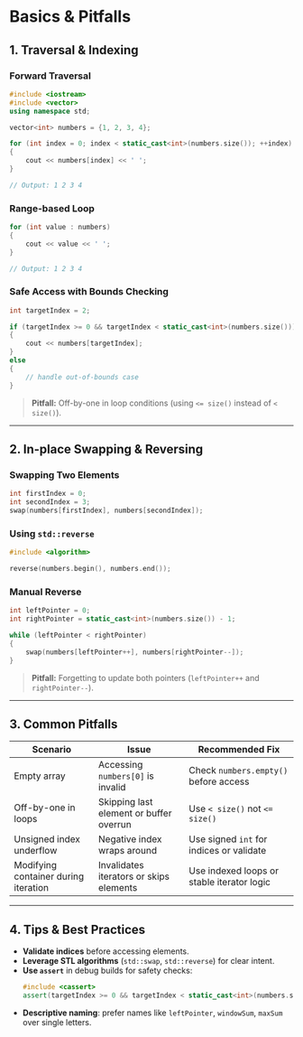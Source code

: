 ﻿# Basics & Pitfalls

## 1. Traversal & Indexing

### Forward Traversal
```cpp
#include <iostream>
#include <vector>
using namespace std;

vector<int> numbers = {1, 2, 3, 4};

for (int index = 0; index < static_cast<int>(numbers.size()); ++index) 
{
    cout << numbers[index] << ' ';
}

// Output: 1 2 3 4
```

### Range-based Loop
```cpp
for (int value : numbers) 
{
    cout << value << ' ';
}

// Output: 1 2 3 4
```

### Safe Access with Bounds Checking
```cpp
int targetIndex = 2;

if (targetIndex >= 0 && targetIndex < static_cast<int>(numbers.size())) 
{
    cout << numbers[targetIndex];
} 
else
{
    // handle out-of-bounds case
}
```

> **Pitfall:** Off-by-one in loop conditions (using `<= size()` instead of `< size()`).

---

## 2. In-place Swapping & Reversing

### Swapping Two Elements
```cpp
int firstIndex = 0;
int secondIndex = 3;
swap(numbers[firstIndex], numbers[secondIndex]);
```

### Using `std::reverse`
```cpp
#include <algorithm>

reverse(numbers.begin(), numbers.end());
```

### Manual Reverse
```cpp
int leftPointer = 0;
int rightPointer = static_cast<int>(numbers.size()) - 1;

while (leftPointer < rightPointer) 
{
    swap(numbers[leftPointer++], numbers[rightPointer--]);
}
```

> **Pitfall:** Forgetting to update both pointers (`leftPointer++` and `rightPointer--`).

---

## 3. Common Pitfalls

| Scenario                             | Issue                                   | Recommended Fix                            |
|--------------------------------------|-----------------------------------------|--------------------------------------------|
| Empty array                          | Accessing `numbers[0]` is invalid       | Check `numbers.empty()` before access      |
| Off-by-one in loops                  | Skipping last element or buffer overrun | Use `< size()` not `<= size()`             |
| Unsigned index underflow             | Negative index wraps around             | Use signed `int` for indices or validate   |
| Modifying container during iteration | Invalidates iterators or skips elements | Use indexed loops or stable iterator logic |

---

## 4. Tips & Best Practices

- **Validate indices** before accessing elements.
- **Leverage STL algorithms** (`std::swap`, `std::reverse`) for clear intent.
- **Use `assert`** in debug builds for safety checks:
  ```cpp
  #include <cassert>
  assert(targetIndex >= 0 && targetIndex < static_cast<int>(numbers.size()));
  ```
- **Descriptive naming**: prefer names like `leftPointer`, `windowSum`, `maxSum` over single letters.

